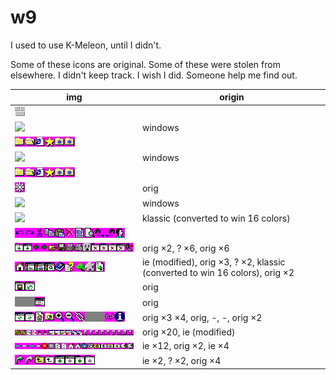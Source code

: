# w9

I used to use K-Meleon, until I didn't.

Some of these icons are original. Some of these were stolen from elsewhere. I didn't keep track. I wish I did. Someone help me find out.

| img | origin |
| - | - |
| <img src="back.bmp" /> |  |
| <img src="bookmarks-edit.ico" /> | windows |
| <img src="bookmarks.bmp" /> |  |
| <img src="default.ico" /> | windows |
| <img src="favorites.bmp" /> |  |
| <img src="icon-preferences.bmp" /> | orig |
| <img src="loading.ico" /> | windows |
| <img src="main.ico" /> | klassic (converted to win 16 colors) |
| <img src="menu-edit.bmp" /> |  |
| <img src="menu-file.bmp" /> | orig &times;2, ? &times;6, orig &times;6 |
| <img src="menu-help.bmp" /> | ie (modified), orig &times;3, ? &times;2, klassic (converted to win 16 colors), orig &times;2 |
| <img src="menu-sessions.bmp" /> | orig |
| <img src="menu-tools.bmp" /> | orig |
| <img src="menu-view.bmp" /> | orig &times;3 &times;4, orig, -, -, orig &times;2 |
| <img src="toolbar-privacy.bmp" /> | orig &times;20, ie (modified) |
| <img src="toolbar-standard.bmp" /> | ie &times;12, orig &times;2, ie &times;4 |
| <img src="toolbar.bmp" /> | ie &times;2, ? &times;2, orig &times;4 |
